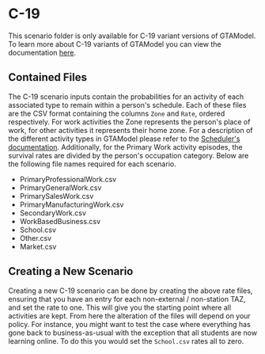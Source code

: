 # C-19

This scenario folder is only available for C-19 variant versions of GTAModel.  To learn more
about C-19 variants of GTAModel you can view the documentation [here](../../model_design/c-19.md).

## Contained Files

The C-19 scenario inputs contain the probabilities for an activity of each associated type to remain within a person's schedule.
Each of these files are the CSV format containing the columns `Zone` and `Rate`,
ordered respectively. For work activities the Zone represents the person's place of work, for other activities it represents their home zone.
For a description of the different activity types in GTAModel please refer to the [Scheduler's documentation](../../model_design/scheduler.md#activity-types).
Additionally, for the Primary Work activity episodes, the survival rates are divided by the person's occupation category.
Below are the following file names required for each scenario.

  * PrimaryProfessionalWork.csv
  * PrimaryGeneralWork.csv
  * PrimarySalesWork.csv
  * PrimaryManufacturingWork.csv
  * SecondaryWork.csv
  * WorkBasedBusiness.csv
  * School.csv
  * Other.csv
  * Market.csv

## Creating a New Scenario

Creating a new C-19 scenario can be done by creating the above rate files, ensuring that you have an entry for each non-external / non-station TAZ, and set the rate to one.
This will give you the starting point where all activities are kept.  From here the alteration of the files will depend on your policy.  For instance, you might want to
test the case where everything has gone back to business-as-usual with the exception that all students are now learning online.  To do this you would set the `School.csv` rates
all to zero.
